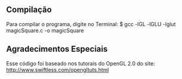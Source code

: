 Compilação
----------
Para compilar o programa, digite no Terminal:
$ gcc -lGL -lGLU -lglut magicSquare.c -o magicSquare

Agradecimentos Especiais
------------------------
Esse código foi baseado nos tutorais do OpenGL 2.0 do site:
http://www.swiftless.com/opengltuts.html
